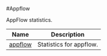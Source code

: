 #Appflow

AppFlow statistics.


<table><thead><tr><th>Name</th><th>Description</th></tr></thead><tbody><tr><td><a href="../../../statistics/appflow/appflow/appflow">appflow</a></td><td>Statistics for appflow.</td><tr></tbody></table>
